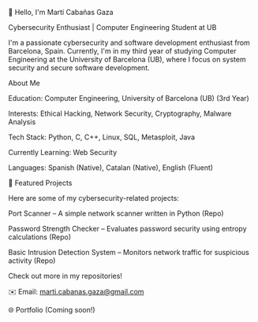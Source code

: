 👋 Hello, I'm Martí Cabañas Gaza

Cybersecurity Enthusiast | Computer Engineering Student at UB

I'm a passionate cybersecurity and software development enthusiast from Barcelona, Spain. Currently, I'm in my third year of studying Computer Engineering at the University of Barcelona (UB), where I focus on system security and secure software development.

About Me

Education: Computer Engineering, University of Barcelona (UB) (3rd Year)

Interests: Ethical Hacking, Network Security, Cryptography, Malware Analysis

Tech Stack: Python, C, C++, Linux, SQL, Metasploit, Java

Currently Learning: Web Security

Languages: Spanish (Native), Catalan (Native), English (Fluent)

🚀 Featured Projects

Here are some of my cybersecurity-related projects:

Port Scanner – A simple network scanner written in Python (Repo)

Password Strength Checker – Evaluates password security using entropy calculations (Repo)

Basic Intrusion Detection System – Monitors network traffic for suspicious activity (Repo)

Check out more in my repositories!

✉️ Email: marti.cabanas.gaza@gmail.com

🌐 Portfolio (Coming soon!)

